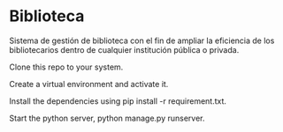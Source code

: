 # Biblioteca
Sistema de gestión de biblioteca con el fin de ampliar la eficiencia de los bibliotecarios dentro de cualquier institución pública o privada.

Clone this repo to your system.

Create a virtual environment and activate it.

Install the dependencies using pip install -r requirement.txt.

Start the python server, python manage.py runserver.




